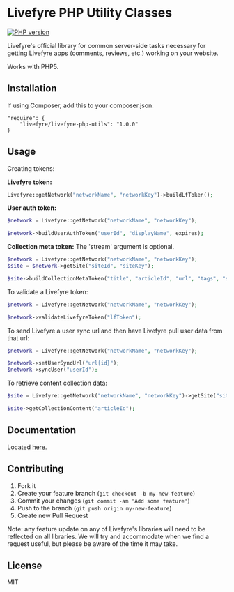 # Livefyre PHP Utility Classes
[![PHP version](https://badge.fury.io/ph/Livefyre%2Flivefyre-php-utils.png)](http://badge.fury.io/ph/Livefyre%2Flivefyre-php-utils)

Livefyre's official library for common server-side tasks necessary for getting Livefyre apps (comments, reviews, etc.) working on your website.

Works with PHP5.

## Installation

If using Composer, add this to your composer.json:

	"require": {
        "livefyre/livefyre-php-utils": "1.0.0"
    }

## Usage

Creating tokens:

**Livefyre token:**

```php
Livefyre::getNetwork("networkName", "networkKey")->buildLfToken();
```

**User auth token:**

```php
$network = Livefyre::getNetwork("networkName", "networkKey");

$network->buildUserAuthToken("userId", "displayName", expires);
```

**Collection meta token:**
The 'stream' argument is optional.

```php
$network = Livefyre::getNetwork("networkName", "networkKey");
$site = $network->getSite("siteId", "siteKey");

$site->buildCollectionMetaToken("title", "articleId", "url", "tags", "stream");
```

To validate a Livefyre token:

```php
$network = Livefyre::getNetwork("networkName", "networkKey");

$network->validateLivefyreToken("lfToken");
```

To send Livefyre a user sync url and then have Livefyre pull user data from that url:

```php
$network = Livefyre::getNetwork("networkName", "networkKey");

$network->setUserSyncUrl("url{id}");
$network->syncUser("userId");
```

To retrieve content collection data:

```php
$site = Livefyre::getNetwork("networkName", "networkKey")->getSite("siteId", "siteSecret");

$site->getCollectionContent("articleId");
```

## Documentation

Located [here](http://answers.livefyre.com/libraries).

## Contributing

1. Fork it
2. Create your feature branch (`git checkout -b my-new-feature`)
3. Commit your changes (`git commit -am 'Add some feature'`)
4. Push to the branch (`git push origin my-new-feature`)
5. Create new Pull Request

Note: any feature update on any of Livefyre's libraries will need to be reflected on all libraries. We will try and accommodate when we find a request useful, but please be aware of the time it may take.

## License

MIT